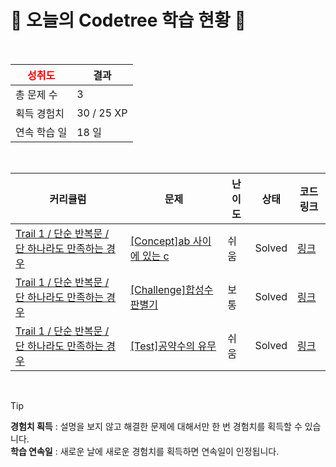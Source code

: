 # 🌲 오늘의 Codetree 학습 현황 🌲

<br />

| <span style="color:red;display:block;text-align:center;"> **성취도**</span> | 결과 |
|---|---|
| 총 문제 수 | 3 |
| 획득 경험치 | 30 / 25 XP |
| 연속 학습 일 | 18 일 |

<br />

|커리큘럼|문제|난이도|상태|코드 링크|
|---|---|---|---|---|
|[Trail 1 / 단순 반복문 / 단 하나라도 만족하는 경우](https://www.codetree.ai/trail-info/novice-low/)|[[Concept]ab 사이에 있는 c](https://www.codetree.ai/trails/complete/curated-cards/intro-c-between-a-and-b/)|쉬움|Solved|[링크](https://github.com/Yunah-Kwon/codetree-TILs/blob/main/250202/ab%20%EC%82%AC%EC%9D%B4%EC%97%90%20%EC%9E%88%EB%8A%94%20c/c-between-a-and-b.py)|
|[Trail 1 / 단순 반복문 / 단 하나라도 만족하는 경우](https://www.codetree.ai/trail-info/novice-low/)|[[Challenge]합성수 판별기](https://www.codetree.ai/trails/complete/curated-cards/challenge-factorization-discriminator/)|보통|Solved|[링크](https://github.com/Yunah-Kwon/codetree-TILs/blob/main/250202/%ED%95%A9%EC%84%B1%EC%88%98%20%ED%8C%90%EB%B3%84%EA%B8%B0/factorization-discriminator.py)|
|[Trail 1 / 단순 반복문 / 단 하나라도 만족하는 경우](https://www.codetree.ai/trail-info/novice-low/)|[[Test]공약수의 유무](https://www.codetree.ai/trails/complete/curated-cards/test-presence-or-absence-of-a-common-divisor/)|쉬움|Solved|[링크](https://github.com/Yunah-Kwon/codetree-TILs/blob/main/250202/%EA%B3%B5%EC%95%BD%EC%88%98%EC%9D%98%20%EC%9C%A0%EB%AC%B4/presence-or-absence-of-a-common-divisor.py)|


<br />

> [!TIP]
> **경험치 획득** : 설명을 보지 않고 해결한 문제에 대해서만 한 번 경험치를 획득할 수 있습니다.  
> **학습 연속일** : 새로운 날에 새로운 경험치를 획득하면 연속일이 인정됩니다.

